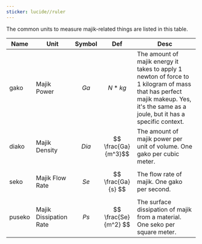```yaml
---
sticker: lucide//ruler
---
```


The common units to measure majik-related things are listed in this table.

| Name   | Unit                   | Symbol    | Def                  | Desc                                                                                                                                                                              |
| ------ | ---------------------- | --------- | -------------------- | --------------------------------------------------------------------------------------------------------------------------------------------------------------------------------- |
| gako   | Majik Power            | $$ Ga $$  | $$ N*kg $$           | The amount of majik energy it takes to apply 1 newton of force to 1 kilogram of mass that has perfect majik makeup. Yes, it's the same as a joule, but it has a specific context. |
| diako  | Majik Density          | $$ Dia $$ | $$ \frac{Ga}{m^3}$$  | The amount of majik power per unit of volume. One gako per cubic meter.                                                                                                           |
| seko   | Majik Flow Rate        | $$ Se $$  | $$ \frac{Ga}{s} $$   | The flow rate of majik. One gako per second.                                                                                                                                      |
| puseko | Majik Dissipation Rate | $$ Ps $$  | $$ \frac{Se}{m^2} $$ | The surface dissipation of majik from a material. One seko per square meter.                                                                                                      |
